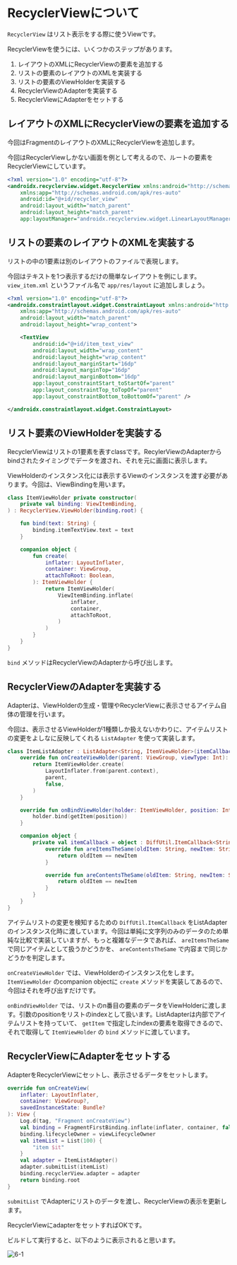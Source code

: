 # RecyclerViewについて

`RecyclerView` はリスト表示をする際に使うViewです。

RecyclerViewを使うには、いくつかのステップがあります。

1. レイアウトのXMLにRecyclerViewの要素を追加する
2. リストの要素のレイアウトのXMLを実装する
3. リストの要素のViewHolderを実装する
4. RecyclerViewのAdapterを実装する
5. RecyclerViewにAdapterをセットする

## レイアウトのXMLにRecyclerViewの要素を追加する

今回はFragmentのレイアウトのXMLにRecyclerViewを追加します。

今回はRecyclerViewしかない画面を例として考えるので、ルートの要素をRecyclerViewにしています。

```xml
<?xml version="1.0" encoding="utf-8"?>
<androidx.recyclerview.widget.RecyclerView xmlns:android="http://schemas.android.com/apk/res/android"
    xmlns:app="http://schemas.android.com/apk/res-auto"
    android:id="@+id/recycler_view"
    android:layout_width="match_parent"
    android:layout_height="match_parent"
    app:layoutManager="androidx.recyclerview.widget.LinearLayoutManager" />
```

## リストの要素のレイアウトのXMLを実装する

リストの中の1要素は別のレイアウトのファイルで表現します。

今回はテキストを1つ表示するだけの簡単なレイアウトを例にします。 `view_item.xml` というファイル名で `app/res/layout` に追加しましょう。

```xml
<?xml version="1.0" encoding="utf-8"?>
<androidx.constraintlayout.widget.ConstraintLayout xmlns:android="http://schemas.android.com/apk/res/android"
    xmlns:app="http://schemas.android.com/apk/res-auto"
    android:layout_width="match_parent"
    android:layout_height="wrap_content">

    <TextView
        android:id="@+id/item_text_view"
        android:layout_width="wrap_content"
        android:layout_height="wrap_content"
        android:layout_marginStart="16dp"
        android:layout_marginTop="16dp"
        android:layout_marginBottom="16dp"
        app:layout_constraintStart_toStartOf="parent"
        app:layout_constraintTop_toTopOf="parent"
        app:layout_constraintBottom_toBottomOf="parent" />

</androidx.constraintlayout.widget.ConstraintLayout>
```

## リスト要素のViewHolderを実装する

RecyclerViewはリストの1要素を表すclassです。RecylerViewのAdapterからbindされたタイミングでデータを渡され、それを元に画面に表示します。

ViewHolderのインスタンス化には表示するViewのインスタンスを渡す必要があります。今回は、ViewBindingを用います。

```kotlin
class ItemViewHolder private constructor(
    private val binding: ViewItemBinding,
) : RecyclerView.ViewHolder(binding.root) {

    fun bind(text: String) {
        binding.itemTextView.text = text
    }

    companion object {
        fun create(
            inflater: LayoutInflater,
            container: ViewGroup,
            attachToRoot: Boolean,
        ): ItemViewHolder {
            return ItemViewHolder(
                ViewItemBinding.inflate(
                    inflater,
                    container,
                    attachToRoot,
                )
            )
        }
    }
}
```

`bind` メソッドはRecyclerViewのAdapterから呼び出します。

## RecyclerViewのAdapterを実装する

Adapterは、ViewHolderの生成・管理やRecyclerViewに表示させるアイテム自体の管理を行います。

今回は、表示させるViewHolderが1種類しか扱えないかわりに、アイテムリストの変更をよしなに反映してくれる `ListAdapter` を使って実装します。

```kotlin
class ItemListAdapter : ListAdapter<String, ItemViewHolder>(itemCallback) {
    override fun onCreateViewHolder(parent: ViewGroup, viewType: Int): ItemViewHolder {
        return ItemViewHolder.create(
            LayoutInflater.from(parent.context),
            parent,
            false,
        )
    }

    override fun onBindViewHolder(holder: ItemViewHolder, position: Int) {
        holder.bind(getItem(position))
    }

    companion object {
        private val itemCallback = object : DiffUtil.ItemCallback<String>() {
            override fun areItemsTheSame(oldItem: String, newItem: String): Boolean {
                return oldItem == newItem
            }

            override fun areContentsTheSame(oldItem: String, newItem: String): Boolean {
                return oldItem == newItem
            }
        }
    }
}
```

アイテムリストの変更を検知するための `DiffUtil.ItemCallback` をListAdapterのインスタンス化時に渡しています。今回は単純に文字列のみのデータのため単純な比較で実装していますが、もっと複雑なデータであれば、 `areItemsTheSame` で同じアイテムとして扱うかどうかを、 `areContentsTheSame` で内容まで同じかどうかを判定します。

`onCreateViewHolder` では、ViewHolderのインスタンス化をします。 `ItemViewHolder` のcompanion objectに `create` メソッドを実装してあるので、今回はそれを呼び出すだけです。

`onBindViewHolder` では、リストのn番目の要素のデータをViewHolderに渡します。引数のpositionをリストのindexとして扱います。ListAdapterは内部でアイテムリストを持っていて、 `getItem` で指定したindexの要素を取得できるので、それで取得して `ItemViewHolder` の `bind` メソッドに渡しています。

## RecyclerViewにAdapterをセットする

AdapterをRecyclerViewにセットし、表示させるデータをセットします。

```kotlin
override fun onCreateView(
    inflater: LayoutInflater,
    container: ViewGroup?,
    savedInstanceState: Bundle?
): View {
    Log.d(tag, "Fragment onCreateView")
    val binding = FragmentFirstBinding.inflate(inflater, container, false)
    binding.lifecycleOwner = viewLifecycleOwner
    val itemList = List(100) {
        "item $it"
    }
    val adapter = ItemListAdapter()
    adapter.submitList(itemList)
    binding.recyclerView.adapter = adapter
    return binding.root
}
```

`submitList` でAdapterにリストのデータを渡し、RecyclerViewの表示を更新します。

RecyclerViewにadapterをセットすればOKです。

ビルドして実行すると、以下のように表示されると思います。

![6-1](image/6-1.png)
